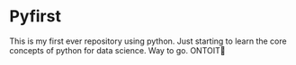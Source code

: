 # Pyfirst
This is my first ever repository using python. 
Just starting to learn the core concepts of python for data science. 
Way to go. 
ONTOIT🚀
